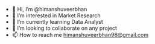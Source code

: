 - 👋 Hi, I’m @himanshuveerbhan
- 👀 I’m interested in Market Research 
- 🌱 I’m currently learning Data Analyst 
- 💞️ I’m looking to collaborate on any project 
- 📫 How to reach me himanshuveerbhan98@gmail.com

<!---
himanshuveerbhan/himanshuveerbhan is a ✨ special ✨ repository because its `README.md` (this file) appears on your GitHub profile.
You can click the Preview link to take a look at your changes.
--->
